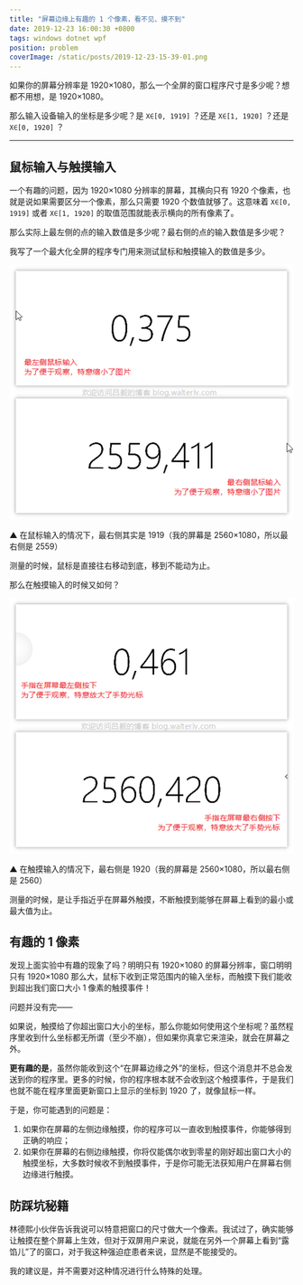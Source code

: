 ```yaml
---
title: "屏幕边缘上有趣的 1 个像素，看不见、摸不到"
date: 2019-12-23 16:00:30 +0800
tags: windows dotnet wpf
position: problem
coverImage: /static/posts/2019-12-23-15-39-01.png
---
```


如果你的屏幕分辨率是 1920×1080，那么一个全屏的窗口程序尺寸是多少呢？想都不用想，是 1920×1080。

那么输入设备输入的坐标是多少呢？是 `X∈[0, 1919]` ？还是 `X∈[1, 1920]` ？还是 `X∈[0, 1920]` ？

---

<div id="toc"></div>

## 鼠标输入与触摸输入

一个有趣的问题，因为 1920×1080 分辨率的屏幕，其横向只有 1920 个像素，也就是说如果需要区分一个像素，那么只需要 1920 个数值就够了。这意味着 `X∈[0, 1919]` 或者 `X∈[1, 1920]` 的取值范围就能表示横向的所有像素了。

那么实际上最左侧的点的输入数值是多少呢？最右侧的点的输入数值是多少呢？

我写了一个最大化全屏的程序专门用来测试鼠标和触摸输入的数值是多少。

![鼠标输入](/static/posts/2019-12-23-15-39-01.png)

▲ 在鼠标输入的情况下，最右侧其实是 1919（我的屏幕是 2560×1080，所以最右侧是 2559）

测量的时候，鼠标是直接往右移动到底，移到不能动为止。

那么在触摸输入的时候又如何？

![触摸输入](/static/posts/2019-12-23-15-47-26.png)

▲ 在触摸输入的情况下，最右侧是 1920（我的屏幕是 2560×1080，所以最右侧是 2560）

测量的时候，是让手指近乎在屏幕外触摸，不断触摸到能够在屏幕上看到的最小或最大值为止。

## 有趣的 1 像素

发现上面实验中有趣的现象了吗？明明只有 1920×1080 的屏幕分辨率，窗口明明只有 1920×1080 那么大，鼠标下收到正常范围内的输入坐标，而触摸下我们能收到超出我们窗口大小 1 像素的触摸事件！

问题并没有完——

如果说，触摸给了你超出窗口大小的坐标，那么你能如何使用这个坐标呢？虽然程序里收到什么坐标都无所谓（至少不崩），但如果你真拿它来渲染，就会在屏幕之外。

**更有趣的是**，虽然你能收到这个“在屏幕边缘之外”的坐标，但这个消息并不总会发送到你的程序里。更多的时候，你的程序根本就不会收到这个触摸事件，于是我们也就不能在程序里面更新窗口上显示的坐标到 1920 了，就像鼠标一样。

于是，你可能遇到的问题是：

1. 如果你在屏幕的左侧边缘触摸，你的程序可以一直收到触摸事件，你能够得到正确的响应；
1. 如果你在屏幕的右侧边缘触摸，你将仅能偶尔收到零星的刚好超出窗口大小的触摸坐标，大多数时候收不到触摸事件，于是你可能无法获知用户在屏幕右侧边缘进行触摸。

## 防踩坑秘籍

林德熙小伙伴告诉我说可以特意把窗口的尺寸做大一个像素。我试过了，确实能够让触摸在整个屏幕上生效，但对于双屏用户来说，就能在另外一个屏幕上看到“露馅儿”了的窗口，对于我这种强迫症患者来说，显然是不能接受的。

我的建议是，并不需要对这种情况进行什么特殊的处理。

